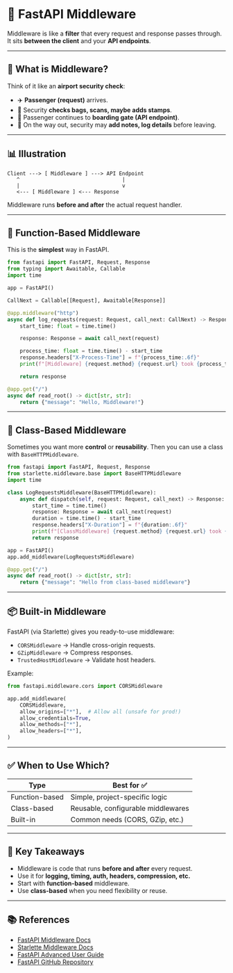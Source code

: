 # 🚀 FastAPI Middleware

Middleware is like a **filter** that every request and response passes through.
It sits **between the client** and your **API endpoints**.

---

## 🔎 What is Middleware?

Think of it like an **airport security check**:

- ✈️ **Passenger (request)** arrives.
- 🛂 Security **checks bags, scans, maybe adds stamps**.
- 🎯 Passenger continues to **boarding gate (API endpoint)**.
- 🛬 On the way out, security may **add notes, log details** before leaving.

---

## 📊 Illustration

```
Client ---> [ Middleware ] ---> API Endpoint
   ^                                 |
   |                                 v
   <--- [ Middleware ] <--- Response
```

Middleware runs **before and after** the actual request handler.

---

## 🧩 Function-Based Middleware

This is the **simplest** way in FastAPI.

```python
from fastapi import FastAPI, Request, Response
from typing import Awaitable, Callable
import time

app = FastAPI()

CallNext = Callable[[Request], Awaitable[Response]]

@app.middleware("http")
async def log_requests(request: Request, call_next: CallNext) -> Response:
    start_time: float = time.time()

    response: Response = await call_next(request)

    process_time: float = time.time() - start_time
    response.headers["X-Process-Time"] = f"{process_time:.6f}"
    print(f"[Middleware] {request.method} {request.url} took {process_time:.4f}s")

    return response

@app.get("/")
async def read_root() -> dict[str, str]:
    return {"message": "Hello, Middleware!"}
```

---

## 🧩 Class-Based Middleware

Sometimes you want more **control** or **reusability**.
Then you can use a class with `BaseHTTPMiddleware`.

```python
from fastapi import FastAPI, Request, Response
from starlette.middleware.base import BaseHTTPMiddleware
import time

class LogRequestsMiddleware(BaseHTTPMiddleware):
    async def dispatch(self, request: Request, call_next) -> Response:
        start_time = time.time()
        response: Response = await call_next(request)
        duration = time.time() - start_time
        response.headers["X-Duration"] = f"{duration:.6f}"
        print(f"[ClassMiddleware] {request.method} {request.url} took {duration:.4f}s")
        return response

app = FastAPI()
app.add_middleware(LogRequestsMiddleware)

@app.get("/")
async def read_root() -> dict[str, str]:
    return {"message": "Hello from class-based middleware"}
```

---

## 📦 Built-in Middleware

FastAPI (via Starlette) gives you ready-to-use middleware:

- `CORSMiddleware` → Handle cross-origin requests.
- `GZipMiddleware` → Compress responses.
- `TrustedHostMiddleware` → Validate host headers.

Example:

```python
from fastapi.middleware.cors import CORSMiddleware

app.add_middleware(
    CORSMiddleware,
    allow_origins=["*"],  # Allow all (unsafe for prod!)
    allow_credentials=True,
    allow_methods=["*"],
    allow_headers=["*"],
)
```

---

## ✅ When to Use Which?

| Type              | Best for ✅                          |
|-------------------|--------------------------------------|
| Function-based    | Simple, project-specific logic       |
| Class-based       | Reusable, configurable middlewares   |
| Built-in          | Common needs (CORS, GZip, etc.)      |

---

## 🎯 Key Takeaways

- Middleware is code that runs **before and after** every request.
- Use it for **logging, timing, auth, headers, compression, etc.**
- Start with **function-based** middleware.
- Use **class-based** when you need flexibility or reuse.

---

## 📚 References

- [FastAPI Middleware Docs](https://fastapi.tiangolo.com/tutorial/middleware/)
- [Starlette Middleware Docs](https://www.starlette.io/middleware/)
- [FastAPI Advanced User Guide](https://fastapi.tiangolo.com/advanced/)
- [FastAPI GitHub Repository](https://github.com/tiangolo/fastapi)
